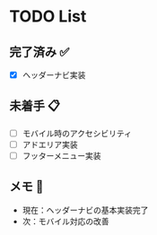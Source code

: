 # TODO List

## 完了済み ✅

- [x] ヘッダーナビ実装

## 未着手 📋

- [ ] モバイル時のアクセシビリティ
- [ ] アドエリア実装
- [ ] フッターメニュー実装

## メモ 📝

- 現在：ヘッダーナビの基本実装完了
- 次：モバイル対応の改善
